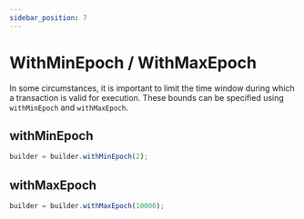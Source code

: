 ```yaml
---
sidebar_position: 7
---
```


# WithMinEpoch / WithMaxEpoch

In some circumstances, it is important to limit the time window during which a transaction is valid for execution. These bounds can be specified using `withMinEpoch` and `withMaxEpoch`.

## withMinEpoch

```js
builder = builder.withMinEpoch(2);
```

## withMaxEpoch

```js
builder = builder.withMaxEpoch(10000);
```